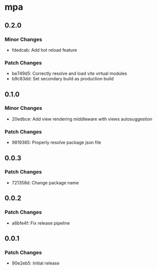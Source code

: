 # mpa

## 0.2.0

### Minor Changes

- fdedcab: Add hot reload feature

### Patch Changes

- be749d5: Correctly resolve and load vite virtual modules
- b9c83dd: Set secondary build as production build

## 0.1.0

### Minor Changes

- 20edbce: Add view rendering middleware with views autosuggestion

### Patch Changes

- 9819365: Properly resolve package json file

## 0.0.3

### Patch Changes

- 721358d: Change package name

## 0.0.2

### Patch Changes

- a6bfe4f: Fix release pipeline

## 0.0.1

### Patch Changes

- 90e2eb5: Initial release
